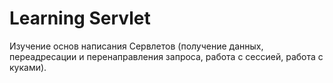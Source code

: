 # Learning Servlet
Изучение основ написания Сервлетов (получение данных, переадресации и перенаправления запроса, работа с сессией, работа с куками). 
